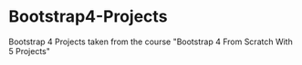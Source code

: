 # Bootstrap4-Projects
Bootstrap 4 Projects taken from the course "Bootstrap 4 From Scratch With 5 Projects"
